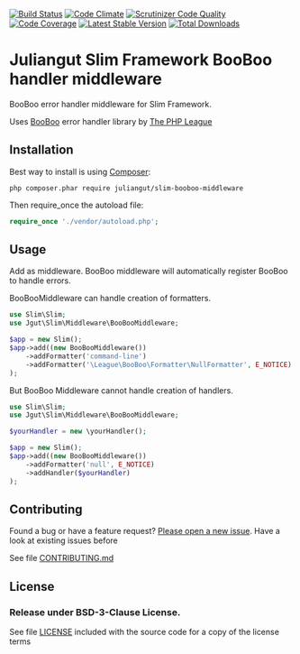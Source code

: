[![Build Status](https://travis-ci.org/juliangut/slim-booboo-middleware.svg?branch=master)](https://travis-ci.org/juliangut/slim-booboo-middleware)
[![Code Climate](https://codeclimate.com/github/juliangut/slim-booboo-middleware/badges/gpa.svg)](https://codeclimate.com/github/juliangut/slim-booboo-middleware)
[![Scrutinizer Code Quality](https://scrutinizer-ci.com/g/juliangut/slim-booboo-middleware/badges/quality-score.png?b=master)](https://scrutinizer-ci.com/g/juliangut/slim-booboo-middleware/?branch=master)
[![Code Coverage](https://scrutinizer-ci.com/g/juliangut/slim-booboo-middleware/badges/coverage.png?b=master)](https://scrutinizer-ci.com/g/juliangut/slim-booboo-middleware/?branch=master)
[![Latest Stable Version](https://poser.pugx.org/juliangut/slim-booboo-middleware/v/stable.svg)](https://packagist.org/packages/juliangut/slim-booboo-middleware)
[![Total Downloads](https://poser.pugx.org/juliangut/slim-booboo-middleware/downloads.svg)](https://packagist.org/packages/juliangut/slim-booboo-middleware)

# Juliangut Slim Framework BooBoo handler middleware

BooBoo error handler middleware for Slim Framework.

Uses [BooBoo](https://github.com/thephpleague/booboo) error handler library by [The PHP League](http://thephpleague.com/)

## Installation

Best way to install is using [Composer](https://getcomposer.org/):

```
php composer.phar require juliangut/slim-booboo-middleware
```

Then require_once the autoload file:

```php
require_once './vendor/autoload.php';
```

## Usage

Add as middleware.
BooBoo middleware will automatically register BooBoo to handle errors.

BooBooMiddleware can handle creation of formatters.

```php
use Slim\Slim;
use Jgut\Slim\Middleware\BooBooMiddleware;

$app = new Slim();
$app->add((new BooBooMiddleware())
    ->addFormatter('command-line')
    ->addFormatter('\League\BooBoo\Formatter\NullFormatter', E_NOTICE)
);
```

But BooBoo Middleware cannot handle creation of handlers.

```php
use Slim\Slim;
use Jgut\Slim\Middleware\BooBooMiddleware;

$yourHandler = new \yourHandler();

$app = new Slim();
$app->add((new BooBooMiddleware())
    ->addFormatter('null', E_NOTICE)
    ->addHandler($yourHandler)
);
```

## Contributing

Found a bug or have a feature request? [Please open a new issue](https://github.com/juliangut/slim-booboo-middleware/issues). Have a look at existing issues before

See file [CONTRIBUTING.md](https://github.com/juliangut/slim-booboo-middleware/blob/master/CONTRIBUTING.md)

## License

### Release under BSD-3-Clause License.

See file [LICENSE](https://github.com/juliangut/slim-booboo-middleware/blob/master/LICENSE) included with the source code for a copy of the license terms


